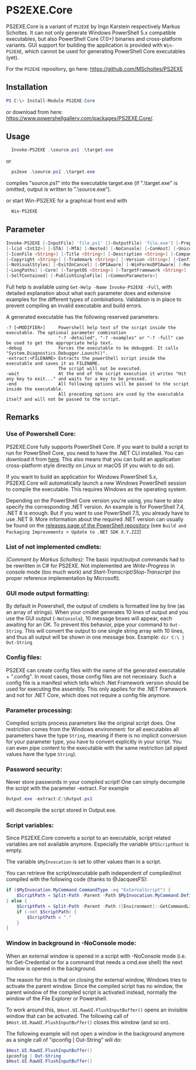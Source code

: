 # PS2EXE.Core
PS2EXE.Core is a variant of `PS2EXE` by Ingo Karstein respectively Markus Scholtes. It can not only generate Windows PowerShell 5.x compatible executables, but also PowerShell Core (7.0+) binaries and cross-platform variants. GUI support for building the application is provided with `Win-PS2EXE`, which cannot be used for generating PowerShell Core executables (yet).

For the `PS2EXE` repository, go here: https://github.com/MScholtes/PS2EXE

## Installation

```powershell
PS C:\> Install-Module PS2EXE.Core
```
or download from here: https://www.powershellgallery.com/packages/PS2EXE.Core/.

## Usage
```powershell
  Invoke-PS2EXE .\source.ps1 .\target.exe
```
or
```powershell
  ps2exe .\source.ps1 .\target.exe
```
compiles "source.ps1" into the executable target.exe (if ".\target.exe" is omitted, output is written to ".\source.exe").

or start Win-PS2EXE for a graphical front end with
```powershell
  Win-PS2EXE
```

## Parameter
```powershell
Invoke-PS2EXE [-InputFile] 'file.ps1' [[-OutputFile] 'file.exe'] [-PrepareDebug] [-x86] [-x64]
[-lcid <Int32>] [-STA] [-MTA] [-Nested] [-NoConsole] [-ConHost] [-UnicodeEncoding] [-CredentialGUI]
[-IconFile <String>] [-Title <String>] [-Description <String>] [-Company <String>] [-Product <String>]
[-Copyright <String>] [-Trademark <String>] [-Version <String>] [-ConfigFile] [-NoOutput] [-NoError]
[-NoVisualStyles] [-ExitOnCancel] [-DPIAware] [-WinFormsDPIAware] [-RequireAdmin] [-SupportOS] [-Virtualize]
[-LongPaths] [-Core] [-TargetOS <String>] [-TargetFramework <String>] [-PowerShellVersion <Version>]
[-SelfContained] [-PublishSingleFile] [<CommonParameters>]
```

Full help is available using `Get-Help -Name Invoke-PS2EXE -Full`, with detailed explanation about what each parameter does and extensive examples for the different types of combinations. Validation is in place to prevent compiling an invalid executable and build errors.

A generated executable has the following reserved parameters:

```
-? [<MODIFIER>]     Powershell help text of the script inside the executable. The optional parameter combination
                    "-? -detailed", "-? -examples" or "-? -full" can be used to get the appropriate help text.
-debug              Forces the executable to be debugged. It calls "System.Diagnostics.Debugger.Launch()".
-extract:<FILENAME> Extracts the powerShell script inside the executable and saves it as FILENAME.
                    The script will not be executed.
-wait               At the end of the script execution it writes "Hit any key to exit..." and waits for a key to be pressed.
-end                All following options will be passed to the script inside the executable.
                    All preceding options are used by the executable itself and will not be passed to the script.
```


## Remarks

### Use of Powershell Core:
PS2EXE.Core fully supports PowerShell Core. If you want to build a script to run for PowerShell Core, you need to have the .NET CLI installed. You can download it from [here](https://dotnet.microsoft.com/en-us/download). This also means that you can build an application cross-platform style directly on Linux or macOS (if you wish to do so).

If you want to build an application for Windows PowerShell 5.x, PS2EXE.Core will automatically launch a new Windows PowerShell session to compile the executable. This requires Windows as the operating system.

Depending on the PowerShell Core version you're using, you have to also specify the corresponding .NET version. An example is for PowerShell 7.4, .NET 8 is enough. But if you want to use PowerShell 7.5, you already have to use .NET 9. More information about the required .NET version can usually be found on the [releases page of the PowerShell repository](https://github.com/PowerShell/PowerShell/releases) (see `Build and Packaging Improvements > Update to .NET SDK X.Y.ZZZ`)

### List of not implemented cmdlets:

_(Comment by Markus Scholtes):_
The basic input/output commands had to be rewritten in C# for PS2EXE. Not implemented are *Write-Progress* in console mode (too much work) and *Start-Transcript*/*Stop-Transcript* (no proper reference implementation by Microsoft).

### GUI mode output formatting:
By default in Powershell, the output of cmdlets is formatted line by line (as an array of strings). When your cmdlet generates 10 lines of output and you use the GUI output (`-NoConsole`), 10 message boxes will appear, each awaiting for an OK. To prevent this behavior, pipe your command to `Out-String`. This will convert the output to one single string array with 10 lines, and thus all output will be shown in one message box. Example: `dir C:\ | Out-String`

### Config files:
PS2EXE can create config files with the name of the generated executable + ".config". In most cases, those config files are not necessary. Such a config file is a manifest which tells which .Net Framework version should be used for executing the assembly. This only applies for the .NET Framework and not for .NET Core, which does not require a config file anymore.

### Parameter processing:
Compiled scripts process parameters like the original script does. One restriction comes from the Windows environment: for all executables all parameters have the type `String`, meaning if there is no implicit conversion for your parameter type, you have to convert explicitly in your script. You can even pipe content to the executable with the same restriction (all piped values have the type `String`).

### Password security:
Never store passwords in your compiled script! One can simply decompile the script with the parameter -extract. For example
```powershell
Output.exe -extract:C:\Output.ps1
```
will decompile the script stored in Output.exe.

### Script variables:
Since PS2EXE.Core converts a script to an executable, script related variables are not available anymore. Especially the variable `$PSScriptRoot` is empty.

The variable `$MyInvocation` is set to other values than in a script.

You can retrieve the script/executable path independent of compiled/not compiled with the following code (thanks to @JacquesFS):

```powershell
if ($MyInvocation.MyCommand.CommandType -eq "ExternalScript") {
    $ScriptPath = Split-Path -Parent -Path $MyInvocation.MyCommand.Definition
} else {
    $ScriptPath = Split-Path -Parent -Path ([Environment]::GetCommandLineArgs()[0])
    if (-not $ScriptPath) {
        $ScriptPath = "."
    }
}
```

### Window in background in -NoConsole mode:
When an external window is opened in a script with -NoConsole mode (i.e. for Get-Credential or for a command that needs a cmd.exe shell) the next window is opened in the background.

The reason for this is that on closing the external window, Windows tries to activate the parent window. Since the compiled script has no window, the parent window of the compiled script is activated instead, normally the window of the File Explorer or Powershell.

To work around this, `$Host.UI.RawUI.FlushInputBuffer()` opens an invisible window that can be activated. The following call of `$Host.UI.RawUI.FlushInputBuffer()` closes this window (and so on).

The following example will not open a window in the background anymore as a single call of "ipconfig | Out-String" will do:

```powershell
$Host.UI.RawUI.FlushInputBuffer()
ipconfig | Out-String
$Host.UI.RawUI.FlushInputBuffer()
```
